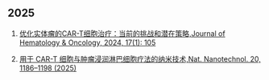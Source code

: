 ## 2025

1. [优化实体瘤的CAR-T细胞治疗：当前的挑战和潜在策略,Journal of Hematology & Oncology, 2024, 17(1): 105](https://mp.weixin.qq.com/s/P2O6_DXCNbDprARm6HSQKQ)

2. [用于 CAR-T 细胞与肿瘤浸润淋巴细胞疗法的纳米技术,Nat. Nanotechnol. 20, 1186–1198 (2025)](https://mp.weixin.qq.com/s/r8wkD9YreVQJ1_5pRHbjMA)